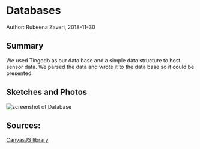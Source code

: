 #  Databases

Author: Rubeena Zaveri, 2018-11-30

## Summary

We used Tingodb as our data base and a simple data structure to host sensor data. We parsed the data and wrote it to the data base so it could be presented.

## Sketches and Photos

![screenshot of Database](https://i.imgur.com/lykLKGk.png)

## Sources:
[CanvasJS library](https://canvasjs.com/javascript-charts/)
